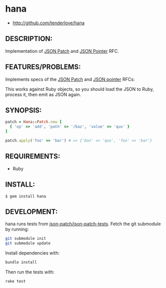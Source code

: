 # hana

* http://github.com/tenderlove/hana

## DESCRIPTION:

Implementation of [JSON Patch][1] and [JSON Pointer][2] RFC.

## FEATURES/PROBLEMS:

Implements specs of the [JSON Patch][1] and [JSON pointer][2] RFCs:

This works against Ruby objects, so you should load the JSON to Ruby,
process it, then emit as JSON again.

## SYNOPSIS:

```ruby
patch = Hana::Patch.new [
  { 'op' => 'add', 'path' => '/baz', 'value' => 'qux' }
]

patch.apply('foo' => 'bar') # => {'baz' => 'qux', 'foo' => 'bar'}
```

## REQUIREMENTS:

* Ruby

## INSTALL:

    $ gem install hana

## DEVELOPMENT:

hana runs tests from [json-patch/json-patch-tests](https://github.com/json-patch/json-patch-tests). Fetch the git submodule by running:

```bash
git submodule init
git submodule update
```

Install dependencies with:

```bash
bundle install
```

Then run the tests with:

```bash
rake test
```

[1]: https://datatracker.ietf.org/doc/rfc6902/
[2]: http://tools.ietf.org/html/rfc6901

